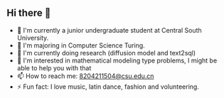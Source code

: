 ## Hi there 👋
- 🔭 I'm currently a junior undergraduate student at Central South University. 
- 🌱 I'm majoring in Computer Science Turing.
- 👯 I'm currently doing research (diffusion model and text2sql)
- 💬 I'm interested in mathematical modeling type problems, I might be able to help you with that
- 📫 How to reach me: 8204211504@csu.edu.cn
- ⚡ Fun fact: I love music, latin dance, fashion and volunteering.

